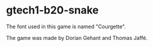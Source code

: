 # gtech1-b20-snake

The font used in this game is named "Courgette".

The game was made by Dorian Gehant and Thomas Jaffé.
